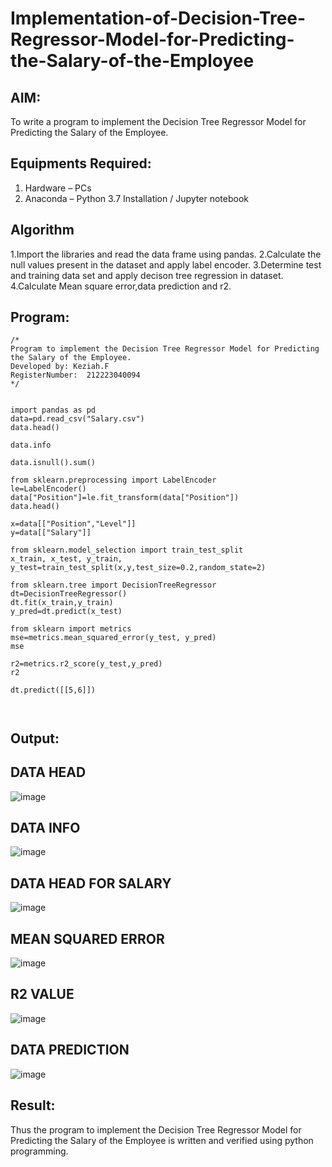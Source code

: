 # Implementation-of-Decision-Tree-Regressor-Model-for-Predicting-the-Salary-of-the-Employee

## AIM:
To write a program to implement the Decision Tree Regressor Model for Predicting the Salary of the Employee.

## Equipments Required:
1. Hardware – PCs
2. Anaconda – Python 3.7 Installation / Jupyter notebook

## Algorithm
1.Import the libraries and read the data frame using pandas.
2.Calculate the null values present in the dataset and apply label encoder.
3.Determine test and training data set and apply decison tree regression in dataset.
4.Calculate Mean square error,data prediction and r2. 

## Program:
```
/*
Program to implement the Decision Tree Regressor Model for Predicting the Salary of the Employee.
Developed by: Keziah.F
RegisterNumber:  212223040094
*/
```
```

import pandas as pd
data=pd.read_csv("Salary.csv")
data.head()

data.info

data.isnull().sum()

from sklearn.preprocessing import LabelEncoder
le=LabelEncoder()
data["Position"]=le.fit_transform(data["Position"])
data.head()

x=data[["Position","Level"]]
y=data[["Salary"]]

from sklearn.model_selection import train_test_split
x_train, x_test, y_train, y_test=train_test_split(x,y,test_size=0.2,random_state=2)

from sklearn.tree import DecisionTreeRegressor
dt=DecisionTreeRegressor()
dt.fit(x_train,y_train)
y_pred=dt.predict(x_test)

from sklearn import metrics
mse=metrics.mean_squared_error(y_test, y_pred)
mse

r2=metrics.r2_score(y_test,y_pred)
r2

dt.predict([[5,6]])



```
## Output:
## DATA HEAD 
![image](https://github.com/user-attachments/assets/c1a141b9-c814-4a1f-81dc-2f824de420bc)

## DATA INFO

![image](https://github.com/user-attachments/assets/51495eee-7de5-4713-ab0c-211204e60217)

## DATA HEAD FOR SALARY

![image](https://github.com/user-attachments/assets/0eb62ecb-a329-4fb4-b711-058c04c16dd5)

## MEAN SQUARED ERROR

![image](https://github.com/user-attachments/assets/80e77d50-f598-4a31-b958-854d23c56063)

## R2 VALUE

![image](https://github.com/user-attachments/assets/2a45f6e9-33d7-4751-bbbd-45fb7349affa)

## DATA PREDICTION

![image](https://github.com/user-attachments/assets/1bbcb0f0-4bb2-4bce-aa37-059320cf7ebd)

## Result:
Thus the program to implement the Decision Tree Regressor Model for Predicting the Salary of the Employee is written and verified using python programming.
